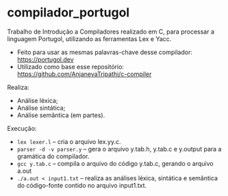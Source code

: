 # compilador_portugol
Trabalho de Introdução a Compiladores realizado em C, para processar a linguagem Portugol, utilizando as ferramentas Lex e Yacc.
- Feito para usar as mesmas palavras-chave desse compilador: https://portugol.dev
- Utilizado como base esse repositório: https://github.com/AnjaneyaTripathi/c-compiler

Realiza:
- Análise léxica;
- Análise sintática;
- Análise semântica (em partes).

Execução:
- `lex lexer.l`  – cria o arquivo lex.yy.c.
- `parser -d -v parser.y`  – gera o arquivo y.tab.h, y.tab.c e y.output para a gramática do compilador.
- `gcc y.tab.c` – compila o arquivo do código y.tab.c, gerando o arquivo a.out
- `./a.out < input1.txt` – realiza as análises léxica, sintática e semântica do código-fonte contido no arquivo input1.txt.
